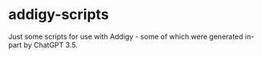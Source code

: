 # addigy-scripts
Just some scripts for use with Addigy - some of which were generated in-part by ChatGPT 3.5.
